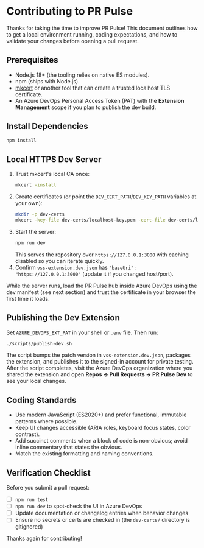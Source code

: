 # Contributing to PR Pulse

Thanks for taking the time to improve PR Pulse! This document outlines how to get a local environment running, coding expectations, and how to validate your changes before opening a pull request.

## Prerequisites

- Node.js 18+ (the tooling relies on native ES modules).
- npm (ships with Node.js).
- [mkcert](https://github.com/FiloSottile/mkcert) or another tool that can create a trusted localhost TLS certificate.
- An Azure DevOps Personal Access Token (PAT) with the **Extension Management** scope if you plan to publish the dev build.

## Install Dependencies

```bash
npm install
```

## Local HTTPS Dev Server

1. Trust mkcert's local CA once:
   ```bash
   mkcert -install
   ```
2. Create certificates (or point the `DEV_CERT_PATH`/`DEV_KEY_PATH` variables at your own):
   ```bash
   mkdir -p dev-certs
   mkcert -key-file dev-certs/localhost-key.pem -cert-file dev-certs/localhost-cert.pem 127.0.0.1 localhost
   ```
3. Start the server:
   ```bash
   npm run dev
   ```
   This serves the repository over `https://127.0.0.1:3000` with caching disabled so you can iterate quickly.
4. Confirm `vss-extension.dev.json` has `"baseUri": "https://127.0.0.1:3000"` (update it if you changed host/port).

While the server runs, load the PR Pulse hub inside Azure DevOps using the dev manifest (see next section) and trust the certificate in your browser the first time it loads.

## Publishing the Dev Extension

Set `AZURE_DEVOPS_EXT_PAT` in your shell or `.env` file. Then run:

```bash
./scripts/publish-dev.sh
```

The script bumps the patch version in `vss-extension.dev.json`, packages the extension, and publishes it to the signed-in account for private testing. After the script completes, visit the Azure DevOps organization where you shared the extension and open **Repos → Pull Requests → PR Pulse Dev** to see your local changes.

## Coding Standards

- Use modern JavaScript (ES2020+) and prefer functional, immutable patterns where possible.
- Keep UI changes accessible (ARIA roles, keyboard focus states, color contrast).
- Add succinct comments when a block of code is non-obvious; avoid inline commentary that states the obvious.
- Match the existing formatting and naming conventions.

## Verification Checklist

Before you submit a pull request:

- [ ] `npm run test`
- [ ] `npm run dev` to spot-check the UI in Azure DevOps
- [ ] Update documentation or changelog entries when behavior changes
- [ ] Ensure no secrets or certs are checked in (the `dev-certs/` directory is gitignored)

Thanks again for contributing!

